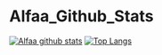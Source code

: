 # Alfaa_Github_Stats
[![Alfaa github stats](https://github-readme-stats.vercel.app/api?username=AniysahFauziyyahAlfa&count_private=true&show_icons=true&theme=radical&hide_rank=false)](https://github.com/anuraghazra/github-readme-stats)
[![Top Langs](https://github-readme-stats.vercel.app/api/top-langs/?username=anuraghazra)](https://github.com/anuraghazra/github-readme-stats)

